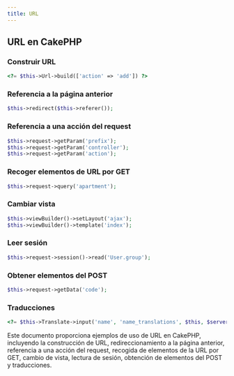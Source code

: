 ```yaml
---
title: URL
---
```



## URL en CakePHP

### Construir URL

```php
<?= $this->Url->build(['action' => 'add']) ?>
```

### Referencia a la página anterior

```php
$this->redirect($this->referer());
```

### Referencia a una acción del request

```php
$this->request->getParam('prefix');
$this->request->getParam('controller');
$this->request->getParam('action');
```

### Recoger elementos de URL por GET

```php
$this->request->query('apartment');
```

### Cambiar vista

```php
$this->viewBuilder()->setLayout('ajax');
$this->viewBuilder()->template('index');
```

### Leer sesión

```php
$this->request->session()->read('User.group');
```

### Obtener elementos del POST

```php
$this->request->getData('code');
```

### Traducciones

```php
<?= $this->Translate->input('name', 'name_translations', $this, $serverLanguages, array('label'=> 'Name', 'type'=>'text')) ?>
```

Este documento proporciona ejemplos de uso de URL en CakePHP, incluyendo la construcción de URL, redireccionamiento a la página anterior, referencia a una acción del request, recogida de elementos de la URL por GET, cambio de vista, lectura de sesión, obtención de elementos del POST y traducciones.

